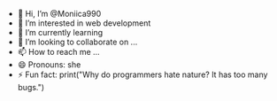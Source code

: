 - 👋 Hi, I’m @Moniica990
- 👀 I’m interested in web development
- 🌱 I’m currently learning 
- 💞️ I’m looking to collaborate on ...
- 📫 How to reach me ...
- 😄 Pronouns: she
- ⚡ Fun fact: print("Why do programmers hate nature? It has too many bugs.")


<!---
Moniica990/Moniica990 is a ✨ special ✨ repository because its `README.md` (this file) appears on your GitHub profile.
You can click the Preview link to take a look at your changes.
--->
